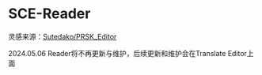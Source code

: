 # SCE-Reader

灵感来源：[Sutedako/PRSK_Editor](https://github.com/Sutedako/PRSK_Editor)

2024.05.06 Reader将不再更新与维护，后续更新和维护会在Translate Editor上面
